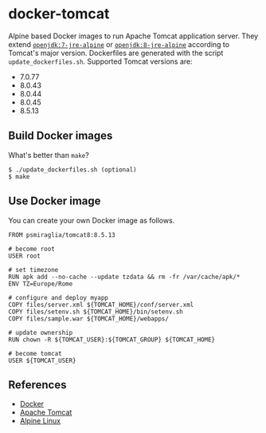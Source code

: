 # docker-tomcat

Alpine based Docker images to run Apache Tomcat application server. They
extend [`openjdk:7-jre-alpine`][7-jre-alpine] or
[`openjdk:8-jre-alpine`][8-jre-alpine] according to Tomcat's major version.
Dockerfiles are generated with the script `update_dockerfiles.sh`. Supported
Tomcat versions are:

*   7.0.77
*   8.0.43
*   8.0.44
*   8.0.45
*   8.5.13

[7-jre-alpine]: https://github.com/docker-library/openjdk/tree/master/7-jre/alpine
[8-jre-alpine]: https://github.com/docker-library/openjdk/tree/master/8-jre/alpine

## Build Docker images

What's better than `make`?

    $ ./update_dockerfiles.sh (optional)
    $ make

## Use Docker image

You can create your own Docker image as follows.

    FROM psmiraglia/tomcat8:8.5.13

    # become root
    USER root

    # set timezone
    RUN apk add --no-cache --update tzdata && rm -fr /var/cache/apk/*
    ENV TZ=Europe/Rome

    # configure and deploy myapp
    COPY files/server.xml ${TOMCAT_HOME}/conf/server.xml
    COPY files/setenv.sh ${TOMCAT_HOME}/bin/setenv.sh
    COPY files/sample.war ${TOMCAT_HOME}/webapps/

    # update ownership
    RUN chown -R ${TOMCAT_USER}:${TOMCAT_GROUP} ${TOMCAT_HOME}

    # become tomcat
    USER ${TOMCAT_USER}

## References

*   [Docker](https://www.docker.com)
*   [Apache Tomcat](http://tomcat.apache.org)
*   [Alpine Linux](https://alpinelinux.org)
